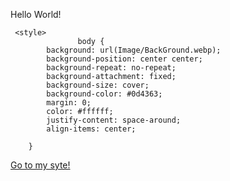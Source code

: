 Hello World!
<html lan="ru">
  <head>
 
     <style>
                   body {
            background: url(Image/BackGround.webp);
            background-position: center center;
            background-repeat: no-repeat;
            background-attachment: fixed;
            background-size: cover;
            background-color: #0d4363;
            margin: 0;
            color: #ffffff;
            justify-content: space-around;
            align-items: center;

        }
           
  </head>
                   <body>
<a href="Page_Main.html">Go to my syte!</a>
                        </body>
</html>
